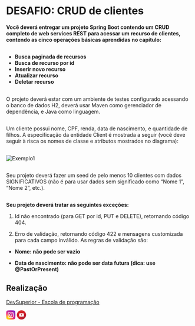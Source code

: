<h1>DESAFIO: CRUD de clientes</h1>

**Você deverá entregar um projeto Spring Boot contendo um CRUD completo de web services REST para
acessar um recurso de clientes, contendo as cinco operações básicas aprendidas no capítulo:**

##

- **Busca paginada de recursos**
- **Busca de recurso por id**
- **Inserir novo recurso**
- **Atualizar recurso**
- **Deletar recurso**

##

O projeto deverá estar com um ambiente de testes configurado acessando o banco de dados H2, deverá usar
Maven como gerenciador de dependência, e Java como linguagem.

##

Um cliente possui nome, CPF, renda, data de nascimento, e quantidade de filhos. A especificação da
entidade Client é mostrada a seguir (você deve seguir à risca os nomes de classe e atributos mostrados no
diagrama):

##

![Exemplo1](https://i.imgur.com/T9xKmH3.png)

##

Seu projeto deverá fazer um seed de pelo menos 10 clientes com dados SIGNIFICATIVOS (não é para
usar dados sem significado como “Nome 1”, “Nome 2”, etc.).

##

**Seu projeto deverá tratar as seguintes exceções:**

1.  Id não encontrado (para GET por id, PUT e DELETE), retornando código 404.

2.  Erro de validação, retornando código 422 e mensagens customizada para cada campo inválido. As regras de validação são:

   - **Nome: não pode ser vazio**

   - **Data de nascimento: não pode ser data futura (dica: use @PastOrPresent)**



## Realização

[DevSuperior - Escola de programação](https://devsuperior.com.br/)

[![DevSuperior no Instagram](https://raw.githubusercontent.com/devsuperior/bds-assets/main/ds/ig-icon.png)](https://instagram.com/devsuperior.ig) ![DevSuperior no Youtube](https://raw.githubusercontent.com/devsuperior/bds-assets/main/ds/yt-icon.png)